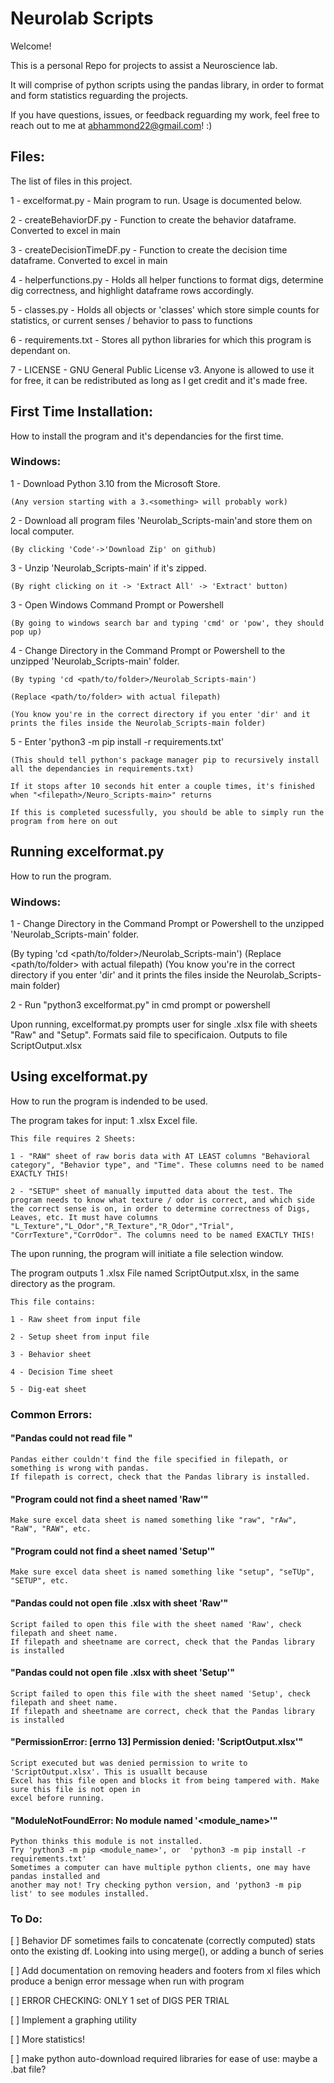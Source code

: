 # Neurolab Scripts
Welcome!

This is a personal Repo for projects to assist a Neuroscience lab.

It will comprise of python scripts using the pandas library, in order to format and form statistics
reguarding the projects.

If you have questions, issues, or feedback reguarding my work, feel free to reach out to me at abhammond22@gmail.com! :)

## Files:

The list of files in this project.

1 - excelformat.py - Main program to run. Usage is documented below.

2 - createBehaviorDF.py -  Function to create the behavior dataframe. Converted to excel in main

3 - createDecisionTimeDF.py - Function to create the decision time dataframe. Converted to excel in main

4 - helperfunctions.py -  Holds all helper functions to format digs, determine dig correctness, and highlight dataframe rows accordingly.

5 - classes.py - Holds all objects or 'classes' which store simple counts for statistics, or current senses / behavior to pass to functions

6 - requirements.txt - Stores all python libraries for which this program is dependant on.

7 - LICENSE - GNU General Public License v3. Anyone is allowed to use it for free, it can be redistributed as long as I get credit and it's made free.


## First Time Installation:

How to install the program and it's dependancies for the first time.


### Windows:
1 - Download Python 3.10 from the Microsoft Store.

	(Any version starting with a 3.<something> will probably work)


2 - Download all program files 'Neurolab_Scripts-main'and store them on local computer.

	(By clicking 'Code'->'Download Zip' on github)


3 - Unzip 'Neurolab_Scripts-main' if it's zipped.

	(By right clicking on it -> 'Extract All' -> 'Extract' button)


3 - Open Windows Command Prompt or Powershell

	(By going to windows search bar and typing 'cmd' or 'pow', they should pop up)


4 - Change Directory in the Command Prompt or Powershell to the unzipped 'Neurolab_Scripts-main' folder.

	(By typing 'cd <path/to/folder>/Neurolab_Scripts-main')

	(Replace <path/to/folder> with actual filepath)

	(You know you're in the correct directory if you enter 'dir' and it prints the files inside the Neurolab_Scripts-main folder)


5 - Enter 'python3 -m pip install -r requirements.txt'

	(This should tell python's package manager pip to recursively install all the dependancies in requirements.txt)
	
	If it stops after 10 seconds hit enter a couple times, it's finished when "<filepath>/Neuro_Scripts-main>" returns

	If this is completed sucessfully, you should be able to simply run the program from here on out


## Running excelformat.py
	
How to run the program.
	
### Windows:

1 - Change Directory in the Command Prompt or Powershell to the unzipped 'Neurolab_Scripts-main' folder.

(By typing 'cd <path/to/folder>/Neurolab_Scripts-main')
(Replace <path/to/folder> with actual filepath)
(You know you're in the correct directory if you enter 'dir' and it prints the files inside the Neurolab_Scripts-main folder)


2 - Run "python3 excelformat.py" in cmd prompt or powershell


Upon running, excelformat.py prompts user for  single .xlsx file with sheets "Raw" and "Setup".
Formats said file to specificaion. Outputs to file ScriptOutput.xlsx


## Using excelformat.py
	
How to run the program is indended to be used.

The program takes for input: 1 .xlsx Excel file.

	This file requires 2 Sheets: 
	
	1 - "RAW" sheet of raw boris data with AT LEAST columns "Behavioral category", "Behavior type", and "Time". These columns need to be named EXACTLY THIS!
	
	2 - "SETUP" sheet of manually imputted data about the test. The program needs to know what texture / odor is correct, and which side the correct sense is on, in order to determine correctness of Digs, Leaves, etc. It must have columns "L_Texture","L_Odor","R_Texture","R_Odor","Trial", "CorrTexture","CorrOdor". The columns need to be named EXACTLY THIS!

The upon running, the program will initiate a file selection window.
	
The program outputs 1 .xlsx File named ScriptOutput.xlsx, in the same directory as the program.
	
	This file contains:
	
	1 - Raw sheet from input file
	
	2 - Setup sheet from input file
	
	3 - Behavior sheet
	
	4 - Decision Time sheet
	
	5 - Dig-eat sheet

### Common Errors:

#### "Pandas could not read file <filepath>"
	
	Pandas either couldn't find the file specified in filepath, or something is wrong with pandas.
	If filepath is correct, check that the Pandas library is installed.
	
	
#### "Program could not find a sheet named 'Raw'"
	
	Make sure excel data sheet is named something like "raw", "rAw", "RaW", "RAW", etc.

#### "Program could not find a sheet named 'Setup'"
	
	Make sure excel data sheet is named something like "setup", "seTUp", "SETUP", etc.
	
#### "Pandas could not open file <filepath>.xlsx with sheet 'Raw'" 

	Script failed to open this file with the sheet named 'Raw', check filepath and sheet name.
	If filepath and sheetname are correct, check that the Pandas library is installed


#### "Pandas could not open file <filepath>.xlsx with sheet 'Setup'" 

	Script failed to open this file with the sheet named 'Setup', check filepath and sheet name.
	If filepath and sheetname are correct, check that the Pandas library is installed


#### "PermissionError: [errno 13] Permission denied: 'ScriptOutput.xlsx'"

	Script executed but was denied permission to write to 'ScriptOutput.xlsx'. This is usuallt because
	Excel has this file open and blocks it from being tampered with. Make sure this file is not open in
	excel before running.


#### "ModuleNotFoundError: No module named '<module_name>'"

	Python thinks this module is not installed.
	Try 'python3 -m pip <module_name>', or  'python3 -m pip install -r requirements.txt'
	Sometimes a computer can have multiple python clients, one may have pandas installed and 
	another may not! Try checking python version, and 'python3 -m pip list' to see modules installed.


### To Do:
[ ] Behavior DF sometimes fails to concatenate (correctly computed) stats onto the existing df. Looking into using merge(), or adding a bunch of series

[ ] Add documentation on removing headers and footers from xl files which produce a benign error message when run with program

[ ] ERROR CHECKING: ONLY 1 set of DIGS PER TRIAL

[ ] Implement a graphing utility
	
[ ] More statistics!
	
[ ] make python auto-download required libraries for ease of use: maybe a .bat file?


